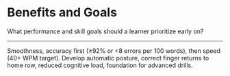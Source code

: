 # Benefits and Goals

What performance and skill goals should a learner prioritize early on?

---

Smoothness, accuracy first (≥92% or <8 errors per 100 words), then speed (40+ WPM target). Develop automatic posture, correct finger returns to home row, reduced cognitive load, foundation for advanced drills.